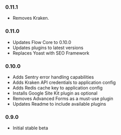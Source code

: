 ### 0.11.1

- Removes Kraken.

### 0.11.0

- Updates Flow Core to 0.10.0
- Updates plugins to latest versions
- Replaces Yoast with SEO Framework

### 0.10.0

- Adds Sentry error handling capabilities
- Adds Kraken API credentials to application config
- Adds Redis cache key to application config
- Installs Google Site Kit plugin as optional
- Removes Advanced Forms as a must-use plugin
- Updates Readme to include available plugins

### 0.9.0

- Initial stable beta
